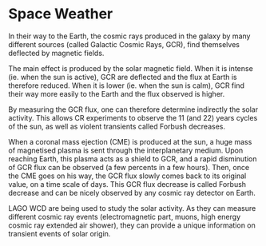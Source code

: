 # Space Weather

In their way to the Earth, the cosmic rays produced in the galaxy by many different sources (called Galactic Cosmic Rays, GCR), find themselves deflected by magnetic fields.

The main effect is produced by the solar magnetic field. When it is intense (ie. when the sun is active), GCR are deflected and the flux at Earth is therefore reduced. When it is lower (ie. when the sun is calm), GCR find their way more easily to the Earth and the flux observed is higher.

By measuring the GCR flux, one can therefore determine indirectly the solar activity. This allows CR experiments to observe the 11 (and 22) years cycles of the sun, as well as violent transients called Forbush decreases.

When a coronal mass ejection (CME) is produced at the sun, a huge mass of magnetised plasma is sent through the interplanetary medium. Upon reaching Earth, this plasma acts as a shield to GCR, and a rapid disminution of GCR flux can be observed (a few percents in a few hours). Then, once the CME goes on his way, the GCR flux slowly comes back to its original value, on a time scale of days. This GCR flux decrease is called Forbush decrease and can be nicely observed by any cosmic ray detector on Earth.

LAGO WCD are being used to study the solar activity. As they can measure different cosmic ray events (electromagnetic part, muons, high energy cosmic ray extended air shower), they can provide a unique information on transient events of solar origin.
